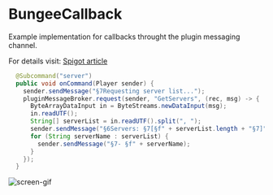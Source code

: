 # BungeeCallback
Example implementation for callbacks throught the plugin messaging channel.

For details visit: [Spigot article](https://www.spigotmc.org/threads/bungeecord-messaging-with-callbacks.562809/)

```java
  @Subcommand("server")
  public void onCommand(Player sender) {
    sender.sendMessage("§7Requesting server list...");
    pluginMessageBroker.request(sender, "GetServers", (rec, msg) -> {
      ByteArrayDataInput in = ByteStreams.newDataInput(msg);
      in.readUTF();
      String[] serverList = in.readUTF().split(", ");
      sender.sendMessage("§6Servers: §7[§f" + serverList.length + "§7]");
      for (String serverName : serverList) {
        sender.sendMessage("§7- §f" + serverName);
      }
    });
  }
```

![screen-gif](https://media2.giphy.com/media/lpfTjSJJRJkXShsH1Y/giphy.gif?cid=790b7611b1517b8ce82325f8b043b6b432a38f313073ada3&rid=giphy.gif&ct=g)
